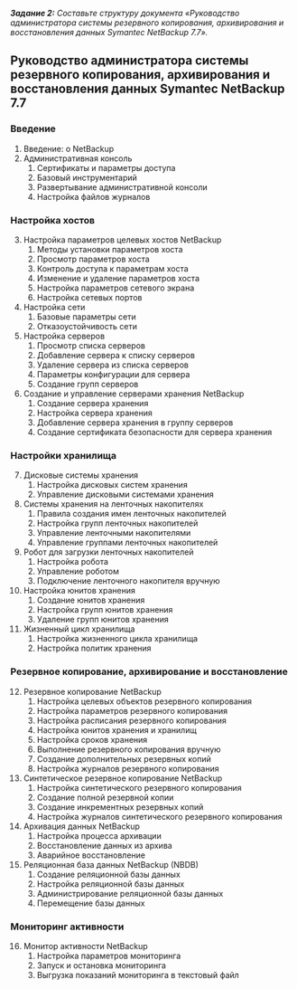 **_Задание 2:_** *Составьте структуру документа «Руководство администратора системы резервного копирования, архивирования и восстановления данных Symantec NetBackup 7.7».*

## Руководство администратора системы резервного копирования, архивирования и восстановления данных Symantec NetBackup 7.7
### Введение
1. Введение: о NetBackup
2. Административная консоль
    1. Сертификаты и параметры доступа
    1. Базовый инструментарий
    2. Развертывание административной консоли
    2. Настройка файлов журналов
### Настройка хостов
3. Настройка параметров целевых хостов NetBackup
    1. Методы установки параметров хоста
    1. Просмотр параметров хоста
    3. Контроль доступа к параметрам хоста
    4. Изменение и удаление параметров хоста
    5. Настройка параметров сетевого экрана
    6. Настройка сетевых портов
4. Настройка сети
    1. Базовые параметры сети
    2. Отказоустойчивость сети
5. Настройка серверов
    1. Просмотр списка серверов
    2. Добавление сервера к списку серверов
    3. Удаление сервера из списка серверов
    4. Параметры конфигурации для сервера
    5. Создание групп серверов
6. Создание и управление серверами хранения NetBackup
    1. Создание сервера хранения
    2. Настройка сервера хранения
    3. Добавление сервера хранения в группу серверов
    4. Создание сертификата безопасности для сервера хранения
### Настройки хранилища
7. Дисковые системы хранения
    1. Настройка дисковых систем хранения
    2. Управление дисковыми системами хранения
8. Системы хранения на ленточных накопителях
    1. Правила создания имен ленточных накопителей
    2. Настройка групп ленточных накопителей
    3. Управление ленточными накопителями
    4. Управление группами ленточных накопителей
9. Робот для загрузки ленточных накопителей
    1. Настройка робота
    2. Управление роботом
    3. Подключение ленточного накопителя вручную
10. Настройка юнитов хранения
    1. Создание юнитов хранения
    2. Настройка групп юнитов хранения
    3. Удаление групп юнитов хранения
11. Жизненный цикл хранилища
    1. Настройка жизненного цикла хранилища
    2. Настройка политик хранения
### Резервное копирование, архивирование и восстановление
12. Резервное копирование NetBackup
    1. Настройка целевых объектов резервного копирования
    2. Настройка параметров резервного копирования
    3. Настройка расписания резервного копирования
    4. Настройка юнитов хранения и хранилищ
    5. Настройка сроков хранения
    6. Выполнение резервного копирования вручную
    7. Создание дополнительных резервных копий
    8. Настройка журналов резервного копирования
13. Синтетическое резервное копирование NetBackup
    1. Настройка синтетического резервного копирования
    2. Создание полной резервной копии
    3. Создание инкрементных резервных копий
    4. Настройка журналов синтетического резервного копирования
14. Архивация данных  NetBackup
    1. Настройка процесса архивации
    2. Восстановление данных из архива
    3. Аварийное восстановление
15. Реляционная база данных NetBackup (NBDB)
    1. Создание реляционной базы данных
    2. Настройка реляционной базы данных
    3. Администрирование реляционной базы данных
    4. Перемещение базы данных
### Мониторинг активности
16. Монитор активности NetBackup
    1. Настройка параметров мониторинга
    3. Запуск и остановка мониторинга
    4. Выгрузка показаний мониторинга в текстовый файл
